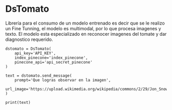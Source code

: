 # DsTomato
Librería para el consumo de un modelo entrenado es decir que se le realizo un Fine Tunning, el modelo es multimodal, por lo que procesa imagenes y texto.
El modelo esta especializado en reconocer imagenes del tomate y dar diagnostico requerido.

```
dstomato = DsTomato(
    api_key='API_KEY',
    index_pinecone='index_pinecone',
    pinecone_api='api_secret_pinecone'
)

text = dstomato.send_message(
    prompt='Que logras observar en la imagen',
    url_image='https://upload.wikimedia.org/wikipedia/commons/2/29/Jon_Snow_and_Ghost.jpg'
)

print(text)
```